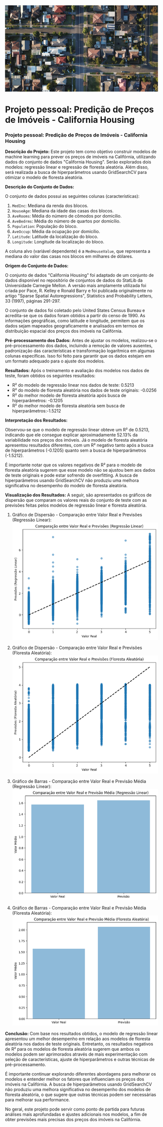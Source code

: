 ![Descrição da Imagem](houses2.jpg)

 # Projeto pessoal: Predição de Preços de Imóveis - California Housing 


### Projeto pessoal: Predição de Preços de Imóveis - California Housing

**Descrição do Projeto:**
Este projeto tem como objetivo construir modelos de machine learning para prever os preços de imóveis na Califórnia, utilizando dados do conjunto de dados "California Housing". Serão explorados dois modelos: regressão linear e regressão de floresta aleatória. Além disso, será realizada a busca de hiperparâmetros usando GridSearchCV para otimizar o modelo de floresta aleatória.

**Descrição do Conjunto de Dados:**

O conjunto de dados possui as seguintes colunas (características):
1. `MedInc`: Mediana da renda dos blocos.
2. `HouseAge`: Mediana da idade das casas dos blocos.
3. `AveRooms`: Média do número de cômodos por domicílio.
4. `AveBedrms`: Média do número de quartos por domicílio.
5. `Population`: População do bloco.
6. `AveOccup`: Média da ocupação por domicílio.
7. `Latitude`: Latitude da localização do bloco.
8. `Longitude`: Longitude da localização do bloco.

A coluna alvo (variável dependente) é a `MedHouseValue`, que representa a mediana do valor das casas nos blocos em milhares de dólares.

**Origem do Conjunto de Dados:**

O conjunto de dados "California Housing" foi adaptado de um conjunto de dados disponível no repositório de conjuntos de dados do StatLib da Universidade Carnegie Mellon. A versão mais amplamente utilizada foi criada por Pace, R. Kelley e Ronald Barry e foi publicada originalmente no artigo "Sparse Spatial Autoregressions", Statistics and Probability Letters, 33 (1997), páginas 291-297.

O conjunto de dados foi coletado pelo United States Census Bureau e acredita-se que os dados foram obtidos a partir do censo de 1990. As informações geográficas, como latitude e longitude, permitem que os dados sejam mapeados geograficamente e analisados em termos de distribuição espacial dos preços dos imóveis na Califórnia.

**Pré-processamento dos Dados:**
Antes de ajustar os modelos, realizou-se o pré-processamento dos dados, incluindo a remoção de valores ausentes, padronização das características e transformação logarítmica em algumas colunas específicas. Isso foi feito para garantir que os dados estejam em um formato adequado para o ajuste dos modelos.

**Resultados:**
Após o treinamento e avaliação dos modelos nos dados de teste, foram obtidos os seguintes resultados:

- R² do modelo de regressão linear nos dados de teste: 0.5213
- R² do modelo de floresta aleatória nos dados de teste originais: -0.0256
- R² do melhor modelo de floresta aleatória após busca de hiperparâmetros: -0.1205
- R² do melhor modelo de floresta aleatória sem busca de hiperparâmetros:-1.5212 

**Interpretação dos Resultados:**

Observou-se que o modelo de regressão linear obteve um R² de 0.5213, indicando que ele consegue explicar aproximadamente 52.13% da variabilidade nos preços dos imóveis. Já o modelo de floresta aleatória apresentou resultados diferentes, com um R² negativo tanto após a busca de hiperparâmetros (-0.1205) quanto sem a busca de hiperparâmetros (-1.5212).

É importante notar que os valores negativos de R² para o modelo de floresta aleatória sugerem que esse modelo não se ajustou bem aos dados de teste originais e pode estar sofrendo de overfitting. A busca de hiperparâmetros usando GridSearchCV não produziu uma melhora significativa no desempenho do modelo de floresta aleatória.

**Visualização dos Resultados:**
A seguir, são apresentados os gráficos de dispersão que comparam os valores reais do conjunto de teste com as previsões feitas pelos modelos de regressão linear e floresta aleatória.

1. Gráfico de Dispersão - Comparação entre Valor Real e Previsões (Regressão Linear):
![Comparação entre Valor Real e Previsões (Regressão Linear)](comparacao_valor_real_previsoes_reg_linear.png)

2. Gráfico de Dispersão - Comparação entre Valor Real e Previsões (Floresta Aleatória):
![Comparação entre Valor Real e Previsões (Floresta Aleatória)](comparacao_valor_real_previsoes_forest.png.png)

3. Gráfico de Barras - Comparação entre Valor Real e Previsão Média (Regressão Linear):
![Comparação entre Valor Real e Previsão Média (Regressão Linear)](comparacao_valor_real_previsoes_reg_linear_barra.png.png)

4. Gráfico de Barras - Comparação entre Valor Real e Previsão Média (Floresta Aleatória):
![Comparação entre Valor Real e Previsão Média (Floresta Aleatória)](comparacao_valor_real_previsoes_forest_barra.png.png.png)

**Conclusão:**
Com base nos resultados obtidos, o modelo de regressão linear apresentou um melhor desempenho em relação aos modelos de floresta aleatória nos dados de teste originais. Entretanto, os resultados negativos de R² para os modelos de floresta aleatória sugerem que ambos os modelos podem ser aprimorados através de mais experimentação com seleção de características, ajuste de hiperparâmetros e outras técnicas de pré-processamento.

É importante continuar explorando diferentes abordagens para melhorar os modelos e entender melhor os fatores que influenciam os preços dos imóveis na Califórnia. A busca de hiperparâmetros usando GridSearchCV não produziu uma melhora significativa no desempenho dos modelos de floresta aleatória, o que sugere que outras técnicas podem ser necessárias para melhorar sua performance.

No geral, este projeto pode servir como ponto de partida para futuras análises mais aprofundadas e ajustes adicionais nos modelos, a fim de obter previsões mais precisas dos preços dos imóveis na Califórnia.
